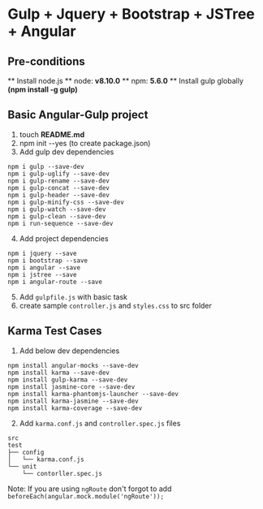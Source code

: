# Gulp + Jquery + Bootstrap + JSTree + Angular

## Pre-conditions
** Install node.js
** node: **v8.10.0**
** npm: **5.6.0**
** Install gulp globally **(npm install -g gulp)**

## Basic Angular-Gulp project

1. touch **README.md**
2. npm init --yes (to create package.json)
3. Add gulp dev dependencies
```
npm i gulp --save-dev
npm i gulp-uglify --save-dev
npm i gulp-rename --save-dev
npm i gulp-concat --save-dev
npm i gulp-header --save-dev
npm i gulp-minify-css --save-dev
npm i gulp-watch --save-dev
npm i gulp-clean --save-dev
npm i run-sequence --save-dev
```
4. Add project dependencies
```
npm i jquery --save
npm i bootstrap --save
npm i angular --save
npm i jstree --save
npm i angular-route --save
```
5. Add `gulpfile.js` with basic task
6. create sample `controller.js` and `styles.css` to src folder

## Karma Test Cases

1. Add below dev dependencies
```
npm install angular-mocks --save-dev
npm install karma --save-dev
npm install gulp-karma --save-dev
npm install jasmine-core --save-dev
npm install karma-phantomjs-launcher --save-dev
npm install karma-jasmine --save-dev
npm install karma-coverage --save-dev
```

2. Add `karma.conf.js` and `controller.spec.js` files
```
src
test
├── config
│   └── karma.conf.js
└── unit
    └── contorller.spec.js
```
Note: If you are using `ngRoute` don't forgot to add `beforeEach(angular.mock.module('ngRoute'));`
